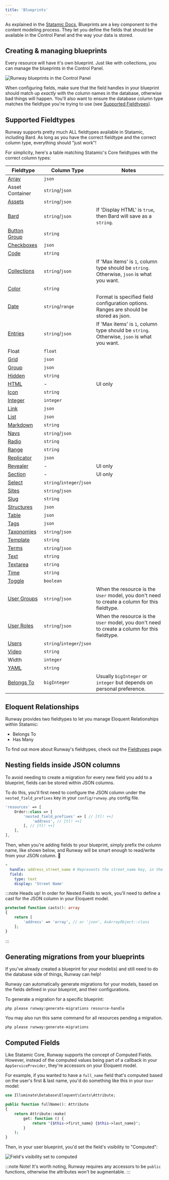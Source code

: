 ```yaml
---
title: 'Blueprints'
---
```


As explained in the [Statamic Docs](https://statamic.dev/blueprints#content), Blueprints are a key component to the content modeling process. They let you define the fields that should be available in the Control Panel and the way your data is stored.

## Creating & managing blueprints

Every resource will have it's own blueprint. Just like with collections, you can manage the blueprints in the Control Panel.

![Runway blueprints in the Control Panel](/img/runway/runway-blueprints-in-the-cp.png)

When configuring fields, make sure that the field handles in your blueprint should match up *exactly* with the column names in the database, otherwise bad things will happen. You'll also want to ensure the database column type matches the fieldtype you're trying to use (see [Supported Fieldtypes](#supported-fieldtypes)).

## Supported Fieldtypes

Runway supports pretty much ALL fieldtypes available in Statamic, including Bard. As long as you have the correct fieldtype and the correct column type, everything should "just work"!

For simplicity, here's a table matching Statamic's Core fieldtypes with the correct column types:

**Fieldtype**| **Column Type**           |**Notes**
-----|---------------------------|-----
[Array](https://statamic.dev/fieldtypes/array)| `json`                    |
Asset Container| `string`/`json`           |
[Assets](https://statamic.dev/fieldtypes/assets)| `string`/`json`           |
[Bard](https://statamic.dev/fieldtypes/bard)| `string`/`json`           |If 'Display HTML' is `true`, then Bard will save as a `string`.
[Button Group](https://statamic.dev/fieldtypes/button_group)| `string`                  |
[Checkboxes](https://statamic.dev/fieldtypes/checkboxes)| `json`                    |
[Code](https://statamic.dev/fieldtypes/code)| `string`                  |
[Collections](https://statamic.dev/fieldtypes/collections)| `string`/`json`           |If 'Max items' is `1`, column type should be `string`. Otherwise, `json` is what you want.
[Color](https://statamic.dev/fieldtypes/color)| `string`                  |
[Date](https://statamic.dev/fieldtypes/date)| `string`/`range`          |Format is specified field configuration options. Ranges are should be stored as json.
[Entries](https://statamic.dev/fieldtypes/entries)| `string`/`json`           |If 'Max items' is `1`, column type should be `string`. Otherwise, `json` is what you want.
Float| `float`                   |
[Grid](https://statamic.dev/fieldtypes/grid)| `json`                    |
[Group](https://statamic.dev/fieldtypes/group)| `json`                    |
[Hidden](https://statamic.dev/fieldtypes/hidden)| `string`                  |
[HTML](https://statamic.dev/fieldtypes/html)| -                         |UI only
[Icon](https://statamic.dev/fieldtypes/icon)| `string`                  |
[Integer](https://statamic.dev/fieldtypes/integer)| `integer`                 |
[Link](https://statamic.dev/fieldtypes/link)| `json`                    |
[List](https://statamic.dev/fieldtypes/list)| `json`                    |
[Markdown](https://statamic.dev/fieldtypes/markdown)| `string`                  |
[Navs](https://statamic.dev/fieldtypes/navs)| `string`/`json`           |
[Radio](https://statamic.dev/fieldtypes/radio)| `string`                  |
[Range](https://statamic.dev/fieldtypes/range)| `string`                  |
[Replicator](https://statamic.dev/fieldtypes/replicator)| `json`                    |
[Revealer](https://statamic.dev/fieldtypes/revealer)| -                         |UI only
[Section](https://statamic.dev/fieldtypes/section)| -                         |UI only
[Select](https://statamic.dev/fieldtypes/select)| `string`/`integer`/`json` |
[Sites](https://statamic.dev/fieldtypes/sites)| `string`/`json`           |
[Slug](https://statamic.dev/fieldtypes/slug)| `string`                  |
[Structures](https://statamic.dev/fieldtypes/structures)| `json`                    |
[Table](https://statamic.dev/fieldtypes/table)| `json`                    |
[Tags](https://statamic.dev/fieldtypes/tags)| `json`                    |
[Taxonomies](https://statamic.dev/fieldtypes/taxonomies)| `string`/`json`           |
[Template](https://statamic.dev/fieldtypes/template)| `string`                  |
[Terms](https://statamic.dev/fieldtypes/terms)| `string`/`json`           |
[Text](https://statamic.dev/fieldtypes/text)| `string`                  |
[Textarea](https://statamic.dev/fieldtypes/textarea)| `string`                  |
[Time](https://statamic.dev/fieldtypes/time)| `string`                  |
[Toggle](https://statamic.dev/fieldtypes/toggle)| `boolean`                 |
[User Groups](https://statamic.dev/fieldtypes/user-groups)| `string`/`json`           |When the resource is the `User` model, you don't need to create a column for this fieldtype.
[User Roles](https://statamic.dev/fieldtypes/user-roles)| `string`/`json`           |When the resource is the `User` model, you don't need to create a column for this fieldtype.
[Users](https://statamic.dev/fieldtypes/users)| `string`/`integer`/`json` |
[Video](https://statamic.dev/fieldtypes/video)| `string`                  |
Width| `integer`                 |
[YAML](https://statamic.dev/fieldtypes/yaml)| `string`                  |
[Belongs To](/fieldtypes#belongsto-fieldtype)| `bigInteger`              |Usually `bigInteger` or `integer` but depends on personal preference.

## Eloquent Relationships

Runway provides two fieldtypes to let you manage Eloquent Relationships within Statamic:

* Belongs To
* Has Many

To find out more about Runway's fieldtypes, check out the [Fieldtypes](/fieldtypes) page.

## Nesting fields inside JSON columns

To avoid needing to create a migration for every new field you add to a blueprint, fields can be stored within JSON columns.

To do this, you'll first need to configure the JSON column under the `nested_field_prefixes` key in your `config/runway.php` config file.

```php
'resources' => [
    Order::class => [
        'nested_field_prefixes' => [ // [tl! ++]
            'address', // [tl! ++]
        ], // [tl! ++]
    ],
],
```

Then, when you're adding fields to your blueprint, simply prefix the column name, like shown below, and Runway will be smart enough to read/write from your JSON column. 🧠

```yaml
-
  handle: address_street_name # Represents the street_name key, in the address column.
  field:
    type: text
    display: 'Street Name'
```

:::note Heads up!
In order for Nested Fields to work, you'll need to define a cast for the JSON column in your Eloquent model.

```php
protected function casts(): array
{
    return [
        'address' => 'array', // or 'json', AsArrayObject::class
    ];
}
```
:::

## Generating migrations from your blueprints

If you’ve already created a blueprint for your model(s) and still need to do the database side of things, Runway can help!

Runway can automatically generate migrations for your models, based on the fields defined in your blueprint, and their configurations.

To generate a migration for a specific blueprint:

```
php please runway:generate-migrations resource-handle
```

You may also run this same command for all resources pending a migration.

```
php please runway:generate-migrations
```

## Computed Fields

Like Statamic Core, Runway supports the concept of Computed Fields. However, instead of the computed values being part of a callback in your `AppServiceProvider`, they're accessors on your Eloquent model.

For example, if you wanted to have a `full_name` field that's computed based on the user's first & last name, you'd do something like this in your `User` model:

```php
use Illuminate\Database\Eloquent\Casts\Attribute;

public function fullName(): Attribute
{
    return Attribute::make(
        get: function () {
            return "{$this->first_name} {$this->last_name}";
        }
    );
}
```

Then, in your user blueprint, you'd set the field's visibility to "Computed":

![Field's visibility set to computed](/img/runway/field-visibility-computed.png)

:::note Note!
It's worth noting, Runway requires any accessors to be `public` functions, otherwise the attributes won't be augmentable.
:::
